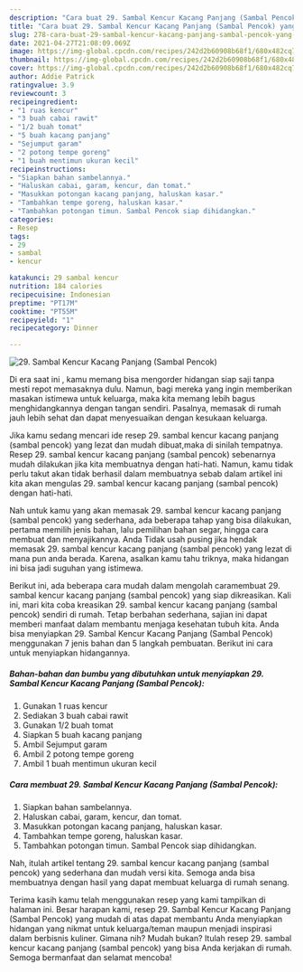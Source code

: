 ```yaml
---
description: "Cara buat 29. Sambal Kencur Kacang Panjang (Sambal Pencok) yang enak dan Mudah Dibuat"
title: "Cara buat 29. Sambal Kencur Kacang Panjang (Sambal Pencok) yang enak dan Mudah Dibuat"
slug: 278-cara-buat-29-sambal-kencur-kacang-panjang-sambal-pencok-yang-enak-dan-mudah-dibuat
date: 2021-04-27T21:08:09.069Z
image: https://img-global.cpcdn.com/recipes/242d2b60908b68f1/680x482cq70/29-sambal-kencur-kacang-panjang-sambal-pencok-foto-resep-utama.jpg
thumbnail: https://img-global.cpcdn.com/recipes/242d2b60908b68f1/680x482cq70/29-sambal-kencur-kacang-panjang-sambal-pencok-foto-resep-utama.jpg
cover: https://img-global.cpcdn.com/recipes/242d2b60908b68f1/680x482cq70/29-sambal-kencur-kacang-panjang-sambal-pencok-foto-resep-utama.jpg
author: Addie Patrick
ratingvalue: 3.9
reviewcount: 3
recipeingredient:
- "1 ruas kencur"
- "3 buah cabai rawit"
- "1/2 buah tomat"
- "5 buah kacang panjang"
- "Sejumput garam"
- "2 potong tempe goreng"
- "1 buah mentimun ukuran kecil"
recipeinstructions:
- "Siapkan bahan sambelannya."
- "Haluskan cabai, garam, kencur, dan tomat."
- "Masukkan potongan kacang panjang, haluskan kasar."
- "Tambahkan tempe goreng, haluskan kasar."
- "Tambahkan potongan timun. Sambal Pencok siap dihidangkan."
categories:
- Resep
tags:
- 29
- sambal
- kencur

katakunci: 29 sambal kencur 
nutrition: 184 calories
recipecuisine: Indonesian
preptime: "PT17M"
cooktime: "PT55M"
recipeyield: "1"
recipecategory: Dinner

---
```



![29. Sambal Kencur Kacang Panjang (Sambal Pencok)](https://img-global.cpcdn.com/recipes/242d2b60908b68f1/680x482cq70/29-sambal-kencur-kacang-panjang-sambal-pencok-foto-resep-utama.jpg)

Di era  saat ini , kamu memang bisa mengorder hidangan siap saji tanpa mesti repot memasaknya dulu. Namun, bagi mereka yang ingin memberikan masakan istimewa untuk keluarga, maka kita memang lebih bagus menghidangkannya dengan tangan sendiri. Pasalnya, memasak di rumah jauh lebih sehat dan dapat menyesuaikan dengan kesukaan keluarga.

Jika kamu sedang mencari ide resep 29. sambal kencur kacang panjang (sambal pencok) yang lezat dan mudah dibuat,maka di sinilah tempatnya. Resep 29. sambal kencur kacang panjang (sambal pencok)  sebenarnya mudah dilakukan jika kita membuatnya dengan hati-hati. Namun, kamu tidak perlu takut akan tidak berhasil dalam membuatnya 
sebab dalam artikel ini kita akan mengulas 29. sambal kencur kacang panjang (sambal pencok) dengan hati-hati.  



Nah untuk kamu yang akan memasak 29. sambal kencur kacang panjang (sambal pencok) yang sederhana, ada beberapa tahap yang bisa dilakukan, pertama memilih jenis bahan, lalu pemilihan bahan segar, hingga cara membuat dan menyajikannya. Anda Tidak usah pusing jika hendak memasak 29. sambal kencur kacang panjang (sambal pencok) yang lezat di mana pun anda berada. Karena, asalkan kamu  tahu triknya, maka hidangan ini bisa jadi suguhan yang istimewa.

Berikut ini, ada beberapa cara mudah dalam mengolah caramembuat 29. sambal kencur kacang panjang (sambal pencok) yang siap dikreasikan. Kali ini, mari kita coba kreasikan 29. sambal kencur kacang panjang (sambal pencok) sendiri di rumah. Tetap berbahan sederhana, sajian ini dapat memberi manfaat dalam membantu menjaga kesehatan tubuh kita. Anda bisa menyiapkan 29. Sambal Kencur Kacang Panjang (Sambal Pencok) menggunakan 7 jenis bahan dan 5 langkah pembuatan. Berikut ini cara untuk menyiapkan hidangannya.

<!--inarticleads1-->

##### Bahan-bahan dan bumbu yang dibutuhkan untuk menyiapkan 29. Sambal Kencur Kacang Panjang (Sambal Pencok):

1. Gunakan 1 ruas kencur
1. Sediakan 3 buah cabai rawit
1. Gunakan 1/2 buah tomat
1. Siapkan 5 buah kacang panjang
1. Ambil Sejumput garam
1. Ambil 2 potong tempe goreng
1. Ambil 1 buah mentimun ukuran kecil




<!--inarticleads2-->

##### Cara membuat 29. Sambal Kencur Kacang Panjang (Sambal Pencok):

1. Siapkan bahan sambelannya.
1. Haluskan cabai, garam, kencur, dan tomat.
1. Masukkan potongan kacang panjang, haluskan kasar.
1. Tambahkan tempe goreng, haluskan kasar.
1. Tambahkan potongan timun. Sambal Pencok siap dihidangkan.




Nah, itulah artikel tentang  29. sambal kencur kacang panjang (sambal pencok)  yang sederhana dan mudah versi kita. Semoga anda bisa membuatnya dengan hasil yang dapat membuat keluarga di rumah senang. 

Terima kasih kamu telah menggunakan resep yang kami tampilkan di halaman ini. Besar harapan kami, resep  29. Sambal Kencur Kacang Panjang (Sambal Pencok) yang mudah di atas dapat membantu Anda menyiapkan hidangan yang nikmat untuk keluarga/teman maupun menjadi inspirasi dalam berbisnis kuliner. Gimana nih? Mudah bukan? Itulah resep 29. sambal kencur kacang panjang (sambal pencok) yang bisa Anda kerjakan di rumah. Semoga bermanfaat dan selamat mencoba!

